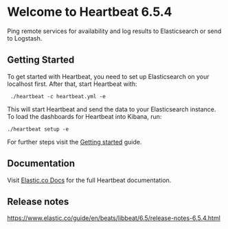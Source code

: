 # Welcome to Heartbeat 6.5.4

Ping remote services for availability and log results to Elasticsearch or send to Logstash.

## Getting Started

To get started with Heartbeat, you need to set up Elasticsearch on
your localhost first. After that, start Heartbeat with:

     ./heartbeat -c heartbeat.yml -e

This will start Heartbeat and send the data to your Elasticsearch
instance. To load the dashboards for Heartbeat into Kibana, run:

    ./heartbeat setup -e

For further steps visit the
[Getting started](https://www.elastic.co/guide/en/beats/heartbeat/6.5/heartbeat-getting-started.html) guide.

## Documentation

Visit [Elastic.co Docs](https://www.elastic.co/guide/en/beats/heartbeat/6.5/index.html)
for the full Heartbeat documentation.

## Release notes

https://www.elastic.co/guide/en/beats/libbeat/6.5/release-notes-6.5.4.html
